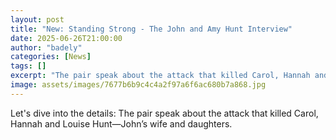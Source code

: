 ```yaml
---
layout: post
title: "New: Standing Strong - The John and Amy Hunt Interview"
date: 2025-06-26T21:00:00
author: "badely"
categories: [News]
tags: []
excerpt: "The pair speak about the attack that killed Carol, Hannah and Louise Hunt—John’s wife and daughters."
image: assets/images/7677b6b9c4c4a2f97a6f6ac680b7a868.jpg
---
```


Let's dive into the details: The pair speak about the attack that killed Carol, Hannah and Louise Hunt—John’s wife and daughters.


